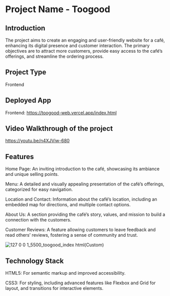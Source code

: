 # Project Name - Toogood

## Introduction
The project aims to create an engaging and user-friendly website for a café, enhancing its digital presence and customer interaction. The primary objectives are to attract more customers, provide easy access to the café’s offerings, and streamline the ordering process.

## Project Type
Frontend 

## Deployed App
Frontend: https://toogood-web.vercel.app/index.html



## Video Walkthrough of the project
https://youtu.be/n4XJViw-680


## Features


Home Page: An inviting introduction to the café, showcasing its ambiance and unique selling points.

Menu: A detailed and visually appealing presentation of the café’s offerings, categorized for easy navigation.

Location and Contact: Information about the café’s location, including an embedded map for directions, and multiple contact options.

About Us: A section providing the café’s story, values, and mission to build a connection with the customers.

Customer Reviews: A feature allowing customers to leave feedback and read others’ reviews, fostering a sense of community and trust.


![127 0 0 1_5500_toogood_index html(Custom)](https://github.com/ashutoshsahuu/toogood/assets/82077800/e33d939c-5da1-4dcd-91b3-dacb560c5bce)

## Technology Stack

HTML5: For semantic markup and improved accessibility.

CSS3: For styling, including advanced features like Flexbox and Grid for layout, and transitions for interactive elements.
